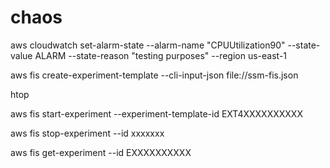 # chaos

aws cloudwatch set-alarm-state --alarm-name "CPUUtilization90" --state-value ALARM --state-reason "testing purposes" --region us-east-1


aws fis create-experiment-template --cli-input-json file://ssm-fis.json


htop



aws fis start-experiment --experiment-template-id EXT4XXXXXXXXXX

aws fis stop-experiment --id xxxxxxx

 aws fis get-experiment --id EXXXXXXXXXX
